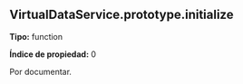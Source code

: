 ## VirtualDataService.prototype.initialize

**Tipo:** function

**Índice de propiedad:** 0

Por documentar.



